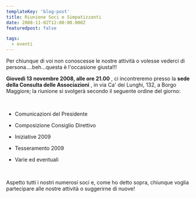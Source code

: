 ```yaml
---
templateKey: 'blog-post'
title: Riunione Soci e Simpatizzanti
date: 2008-11-02T12:00:00.000Z
featuredpost: false

tags:
  - eventi
---
```



Per chiunque di voi non conoscesse le nostre attività o volesse vederci di persona....beh...questa è l'occasione giusta!!! 

 **Giovedì 13 novembre 2008, alle ore 21.00** , ci incontreremo presso la **sede della Consulta delle Associazioni** , in via Ca' dei Lunghi, 132, a Borgo Maggiore; la riunione si svolgerà secondo il seguente ordine del giorno: 

   

 

  - Comunicazioni del Presidente 

 
  - Composizione Consiglio Direttivo 

 
  - Iniziative 2009 

 
  - Tesseramento 2009 

 
  - Varie ed eventuali 

 
   

 

 Aspetto tutti i nostri numerosi soci e, come ho detto sopra, chiunque voglia partecipare alle nostre attività o suggerirne di nuove!
